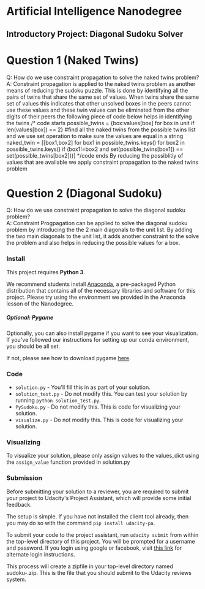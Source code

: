 # Artificial Intelligence Nanodegree
## Introductory Project: Diagonal Sudoku Solver

# Question 1 (Naked Twins)
Q: How do we use constraint propagation to solve the naked twins problem?  
A: Constraint propagation is applied to the naked twins problem as another means of reducing the sudoku puzzle. This is done by identifying all the pairs of twins that share the same set of values. When twins share the same set of values this indicates that other unsolved boxes in the peers cannot use these values and these twin values can be eliminated from the other digits of their peers
    the following piece of code below helps in identifying the twins
/* code starts
possible_twins = {box:values[box] for box in unit if len(values[box]) == 2}
#find all the naked twins from the possible twins list and we use set operation to make sure the values are equal in a string
naked_twin = [[box1,box2] for box1 in possible_twins.keys() for box2 in possible_twins.keys() if (box1!=box2 and set(possible_twins[box1]) == set(possible_twins[box2]))] */code ends
By reducing the possiblitiy of values that are available we apply constraint propagation to the naked twins problem
# Question 2 (Diagonal Sudoku)
Q: How do we use constraint propagation to solve the diagonal sudoku problem?  
A: Constraint Progpagation can be applied to solve the diagonal sudoku problem by introducing the the 2 main diagonals to the unit list. By adding the two main diagonals to the unit list, it adds another constraint to the solve the problem and also helps in reducing the possible values for a box.

### Install

This project requires **Python 3**.

We recommend students install [Anaconda](https://www.continuum.io/downloads), a pre-packaged Python distribution that contains all of the necessary libraries and software for this project. 
Please try using the environment we provided in the Anaconda lesson of the Nanodegree.

##### Optional: Pygame

Optionally, you can also install pygame if you want to see your visualization. If you've followed our instructions for setting up our conda environment, you should be all set.

If not, please see how to download pygame [here](http://www.pygame.org/download.shtml).

### Code

* `solution.py` - You'll fill this in as part of your solution.
* `solution_test.py` - Do not modify this. You can test your solution by running `python solution_test.py`.
* `PySudoku.py` - Do not modify this. This is code for visualizing your solution.
* `visualize.py` - Do not modify this. This is code for visualizing your solution.

### Visualizing

To visualize your solution, please only assign values to the values_dict using the `assign_value` function provided in solution.py

### Submission
Before submitting your solution to a reviewer, you are required to submit your project to Udacity's Project Assistant, which will provide some initial feedback.  

The setup is simple.  If you have not installed the client tool already, then you may do so with the command `pip install udacity-pa`.  

To submit your code to the project assistant, run `udacity submit` from within the top-level directory of this project.  You will be prompted for a username and password.  If you login using google or facebook, visit [this link](https://project-assistant.udacity.com/auth_tokens/jwt_login) for alternate login instructions.

This process will create a zipfile in your top-level directory named sudoku-<id>.zip.  This is the file that you should submit to the Udacity reviews system.

